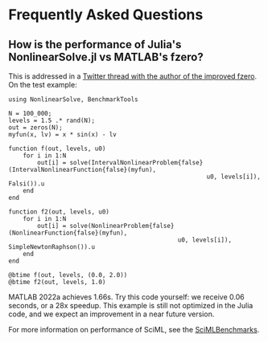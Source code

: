 # Frequently Asked Questions

## How is the performance of Julia's NonlinearSolve.jl vs MATLAB's fzero?

This is addressed in a [Twitter thread with the author of the improved fzero](https://twitter.com/ChrisRackauckas/status/1544743542094020615).
On the test example:

```@example
using NonlinearSolve, BenchmarkTools

N = 100_000;
levels = 1.5 .* rand(N);
out = zeros(N);
myfun(x, lv) = x * sin(x) - lv

function f(out, levels, u0)
    for i in 1:N
        out[i] = solve(IntervalNonlinearProblem{false}(IntervalNonlinearFunction{false}(myfun),
                                                       u0, levels[i]), Falsi()).u
    end
end

function f2(out, levels, u0)
    for i in 1:N
        out[i] = solve(NonlinearProblem{false}(NonlinearFunction{false}(myfun),
                                               u0, levels[i]), SimpleNewtonRaphson()).u
    end
end

@btime f(out, levels, (0.0, 2.0))
@btime f2(out, levels, 1.0)
```

MATLAB 2022a achieves 1.66s. Try this code yourself: we receive 0.06 seconds, or a 28x speedup.
This example is still not optimized in the Julia code, and we expect an improvement in a near
future version.

For more information on performance of SciML, see the [SciMLBenchmarks](https://docs.sciml.ai/SciMLBenchmarksOutput/stable/).
